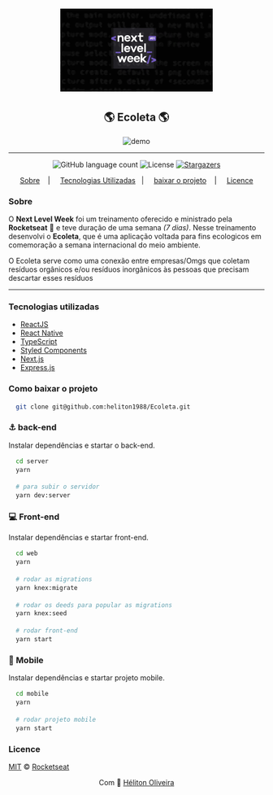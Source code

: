 <h1 align="center">
  <img src="./.github/nlw.gif" width="300" />
</h1>

<h2 align="center">🌎 Ecoleta 🌎</h2>

<p align="center">
  <img src="./.github/ecoleta.gif" alt="demo" />
</p>

---

<p align="center">
  <img alt="GitHub language count" src="https://img.shields.io/github/languages/count/heliton1988/Ecoleta?color=%#D4B300">

  <img alt="License" src="https://img.shields.io/badge/license-MIT-%#D4B300">

  <a href="https://github.com/heliton1988/gostack-gobarber-node/stargazers">
    <img alt="Stargazers" src="https://img.shields.io/github/stars/heliton1988/Ecoleta?style=social">
  </a>
</p>

<p align="center">
  <a href="#sobre">Sobre</a>&nbsp;&nbsp;&nbsp; | &nbsp;&nbsp;&nbsp;
  <a href="#tecnologias-utilizadas">Tecnologias Utilizadas</a>&nbsp;&nbsp;&nbsp;| &nbsp;&nbsp;&nbsp;
  <a href="#como-baixar-o-projeto">baixar o projeto</a>&nbsp;&nbsp;&nbsp; | &nbsp;&nbsp;&nbsp;
  <a href="#licence">Licence</a> 
</p>

### Sobre

O **Next Level Week** foi um treinamento oferecido e ministrado pela **Rocketseat** 🚀 e teve duração de uma semana *(7 dias)*. Nesse treinamento desenvolvi o **Ecoleta**, que é uma aplicação voltada para fins ecologicos em comemoração a semana internacional do meio ambiente.

O Ecoleta serve como uma conexão entre empresas/Omgs que coletam resíduos orgânicos e/ou resíduos inorgânicos às pessoas que precisam descartar esses resíduos

---

### Tecnologias utilizadas

- [ReactJS](https://pt-br.reactjs.org/)
- [React Native](https://reactnative.dev/)
- [TypeScript](https://www.typescriptlang.org/)
- [Styled Components](https://styled-components.com/)
- [Next.js](http://knexjs.org/)
- [Express.js](https://expressjs.com/pt-br/)

### Como baixar o projeto

```bash
  git clone git@github.com:heliton1988/Ecoleta.git
```

### ⚓ back-end

Instalar dependências e startar o back-end.
```bash
  cd server
  yarn

  # para subir o servidor
  yarn dev:server
```

### 💻 Front-end

Instalar dependências e startar front-end.
```bash
  cd web
  yarn

  # rodar as migrations
  yarn knex:migrate

  # rodar os deeds para popular as migrations
  yarn knex:seed

  # rodar front-end
  yarn start
```

### 📱 Mobile

Instalar dependências e startar projeto mobile.
```bash
  cd mobile
  yarn

  # rodar projeto mobile
  yarn start
```

### Licence

[MIT](./LICENSE) &copy; [Rocketseat](https://rocketseat.com.br/)


<p align="center">Com 💙 <a href="https://www.linkedin.com/in/helitonoliveira/">Héliton Oliveira</a></p>
